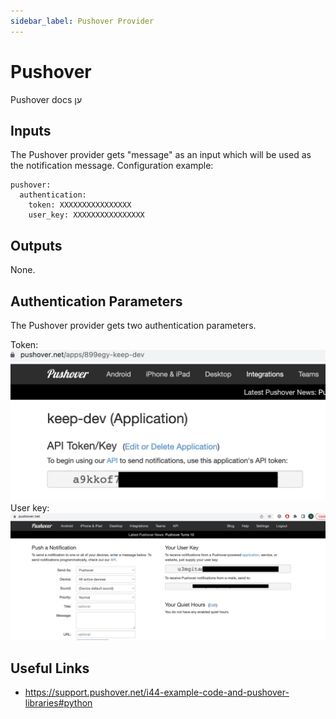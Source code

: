 ```yaml
---
sidebar_label: Pushover Provider
---
```


# Pushover
Pushover docs
ען
## Inputs
The Pushover provider gets "message" as an input which will be used as the notification message.
Configuration example:
```
pushover:
  authentication:
    token: XXXXXXXXXXXXXXXX
    user_key: XXXXXXXXXXXXXXXX
```
## Outputs
None.

## Authentication Parameters
The Pushover provider gets two authentication parameters.

Token:
![Token](pushover_api_token.jpg?raw=true)
User key:
![User key](pushover_user_key.jpg?raw=true)

## Useful Links
- https://support.pushover.net/i44-example-code-and-pushover-libraries#python
